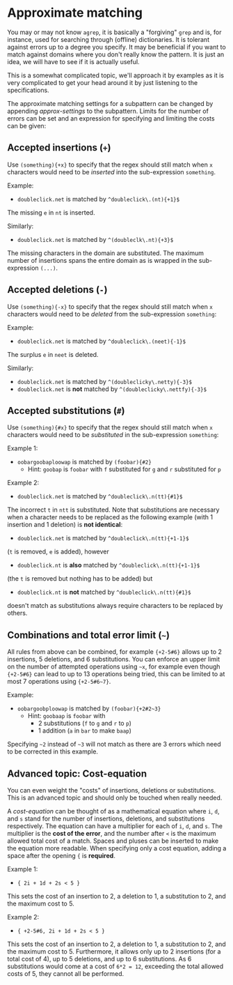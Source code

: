 # Approximate matching

You may or may not know `agrep`, it is basically a "forgiving" `grep` and is, for instance, used for searching through (offline) dictionaries. It is tolerant against errors up to a degree you specify. It may be beneficial if you want to match against domains where you don't really know the pattern. It is just an idea, we will have to see if it is actually useful.

This is a somewhat complicated topic, we'll approach it by examples as it is very complicated to get your head around it by just listening to the specifications.

The approximate matching settings for a subpattern can be changed by appending *approx-settings* to the subpattern. Limits for the number of errors can be set and an expression for specifying and limiting the costs can be given:

## Accepted **insertions** (`+`)

Use `(something){+x}` to specify that the regex should still match when `x` characters would need to be *inserted* into the sub-expression `something`.

Example:

- `doubleclick.net` is matched by `^doubleclick\.(nt){+1}$`

The missing `e` in `nt` is inserted.

Similarly:

- `doubleclick.net` is matched by `^(doubleclk\.nt){+3}$`

The missing characters in the domain are substituted. The maximum number of insertions spans the entire domain as is wrapped in the sub-expression `(...)`.

## Accepted **deletions** (`-`)

Use `(something){-x}` to specify that the regex should still match when `x` characters would need to be *deleted* from the sub-expression `something`:

Example:

- `doubleclick.net` is matched by `^doubleclick\.(neet){-1}$`

The surplus `e` in `neet` is deleted.

Similarly:

- `doubleclick.net` is matched by `^(doubleclicky\.netty){-3}$`
- `doubleclick.net` is **not** matched by `^(doubleclicky\.nettfy){-3}$`

## Accepted **substitutions** (`#`)

Use `(something){#x}` to specify that the regex should still match when `x` characters would need to be *substituted* in the sub-expression `something`:

Example 1:

- `oobargoobaploowap` is matched by `(foobar){#2}`
    - Hint: `goobap` is `foobar` with `f` substituted for `g` and `r` substituted for `p`

Example 2:

- `doubleclick.net` is matched by `^doubleclick\.n(tt){#1}$`

The incorrect `t` in `ntt` is substituted. Note that substitutions are necessary when a character needs to be replaced as the following example (with 1 insertion and 1 deletion) is **not identical**:

- `doubleclick.net` is matched by `^doubleclick\.n(tt){+1-1}$`

(`t` is removed, `e` is added), however

- `doubleclick.nt` is **also** matched by `^doubleclick\.n(tt){+1-1}$`

(the `t` is removed but nothing has to be added) but

- `doubleclick.nt` is **not** matched by `^doubleclick\.n(tt){#1}$`

doesn't match as substitutions always require characters to be replaced by others.

## Combinations and total error limit (`~`)

All rules from above can be combined, for example `{+2-5#6}` allows up to 2 insertions, 5 deletions, and 6 substitutions. You can enforce an upper limit on the number of attempted operations using `~x`, for example even though `{+2-5#6}` can lead to up to 13 operations being tried, this can be limited to at most 7 operations using `{+2-5#6~7}`.

Example:

- `oobargoobploowap` is matched by `(foobar){+2#2~3}`
    - Hint: `goobaap` is `foobar` with
        - 2 substitutions (`f` to `g` and `r` to `p`)
        - 1 addition (`a` in `bar` to make `baap`)

Specifying `~2` instead of `~3` will not match as there are 3 errors which need to be corrected in this example.

## Advanced topic: Cost-equation

You can even weight the "costs" of insertions, deletions or substitutions. This is an advanced topic and should only be touched when really needed.

A *cost-equation* can be thought of as a mathematical equation where `i`, `d`, and `s` stand for the number of insertions, deletions, and substitutions respectively. The equation can have a multiplier for each of `i`, `d`, and `s`.
The multiplier is the **cost of the error**, and the number after `<` is the maximum allowed total cost of a match. Spaces and pluses can be inserted to make the equation more readable. When specifying only a cost equation, adding a space after the opening `{` is **required**.

Example 1:

- `{ 2i + 1d + 2s < 5 }`

This sets the cost of an insertion to 2, a deletion to 1, a substitution to 2, and the maximum cost to 5.

Example 2:

- `{ +2-5#6, 2i + 1d + 2s < 5 }`

This sets the cost of an insertion to 2, a deletion to 1, a substitution to 2, and the maximum cost to 5. Furthermore, it allows only up to 2 insertions (for a total cost of 4), up to 5 deletions, and up to 6 substitutions. As 6 substitutions would come at a cost of `6*2 = 12`, exceeding the total allowed costs of 5, they cannot all be performed.
